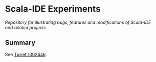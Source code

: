 # Scala-IDE Experiments
*Repository for illustrating bugs, features and modifications of Scala-IDE and related projects*

## Summary
See [Ticket 1002446](https://www.assembla.com/spaces/scala-ide/tickets/1002446-renaming-package-private-def-removes-access-modifiers#/activity/ticket:).
